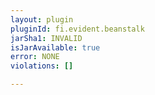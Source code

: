 ```yaml
---
layout: plugin
pluginId: fi.evident.beanstalk
jarSha1: INVALID
isJarAvailable: true
error: NONE
violations: []

---
```

